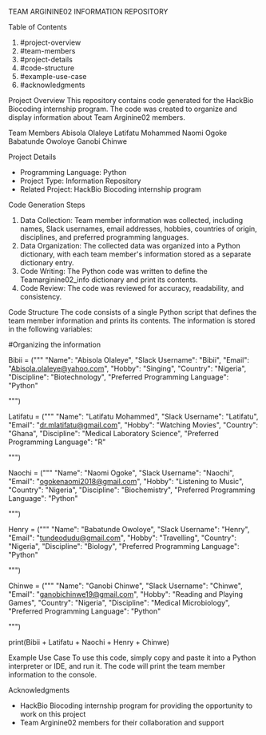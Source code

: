 TEAM ARGININE02 INFORMATION REPOSITORY

Table of Contents
1. #project-overview
2. #team-members
3. #project-details
4. #code-structure
5. #example-use-case
6. #acknowledgments

Project Overview
This repository contains code generated for the HackBio Biocoding internship program. The code was created to organize and display information about Team Arginine02 members.

Team Members
Abisola Olaleye
Latifatu Mohammed
Naomi Ogoke
Babatunde Owoloye
Ganobi Chinwe

Project Details
- Programming Language: Python
- Project Type: Information Repository
- Related Project: HackBio Biocoding internship program

Code Generation Steps
1. Data Collection: Team member information was collected, including names, Slack usernames, email addresses, hobbies, countries of origin, disciplines, and preferred programming languages.
2. Data Organization: The collected data was organized into a Python dictionary, with each team member's information stored as a separate dictionary entry.
3. Code Writing: The Python code was written to define the Teamarginine02_info dictionary and print its contents.
4. Code Review: The code was reviewed for accuracy, readability, and consistency.

Code Structure
The code consists of a single Python script that defines the team member information and prints its contents. The information is stored in the following variables:


#Organizing the information

Bibii = ("""
"Name": "Abisola Olaleye",
"Slack Username": "Bibii",
"Email": "Abisola.olaleye@yahoo.com",
"Hobby": "Singing",
"Country": "Nigeria",
"Discipline": "Biotechnology",
"Preferred Programming Language": "Python"

""")


Latifatu = ("""
"Name": "Latifatu Mohammed",
"Slack Username": "Latifatu",
"Email": "dr.mlatifatu@gmail.com",
"Hobby": "Watching Movies",
"Country": "Ghana",
"Discipline": "Medical Laboratory Science",
"Preferred Programming Language": "R"

""")


Naochi = ("""
"Name": "Naomi Ogoke",
"Slack Username": "Naochi",
"Email": "ogokenaomi2018@gmail.com",
"Hobby": "Listening to Music",
"Country": "Nigeria",
"Discipline": "Biochemistry",
"Preferred Programming Language": "Python"

""")


Henry = ("""
"Name": "Babatunde Owoloye",
"Slack Username": "Henry",
"Email": "tundeodudu@gmail.com",
"Hobby": "Travelling",
"Country": "Nigeria",
"Discipline": "Biology",
"Preferred Programming Language": "Python"

""")


Chinwe = ("""
"Name": "Ganobi Chinwe",
"Slack Username": "Chinwe",
"Email": "ganobichinwe19@gmail.com",
"Hobby": "Reading and Playing Games",
"Country": "Nigeria",
"Discipline": "Medical Microbiology",
"Preferred Programming Language": "Python"

""")

print(Bibii + Latifatu + Naochi + Henry + Chinwe)

Example Use Case
To use this code, simply copy and paste it into a Python interpreter or IDE, and run it. The code will print the team member information to the console.

Acknowledgments
- HackBio Biocoding internship program for providing the opportunity to work on this project
- Team Arginine02 members for their collaboration and support
